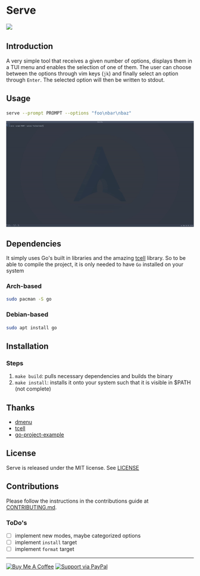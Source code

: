 # Serve
<a href="https://github.com/duclos-cavalcanti/serve/LICENSE">
  <img src="https://img.shields.io/badge/license-MIT-blue.svg" />
</a>

## Introduction
A very simple tool that receives a given number of options, displays them in a TUI menu and enables the selection of one of them. The
user can choose between the options through vim keys (`jk`) and finally select an option through `Enter`. The selected option will then
be written to stdout.

## Usage
```sh
serve --prompt PROMPT --options "foo\nbar\nbaz"
```
![usage](./.assets/usage.gif)

## Dependencies
It simply uses Go's built in libraries and the amazing [tcell](https://github.com/gdamore/tcell) library. So to be able to compile the project, it is only needed to have `Go` installed on your system
### Arch-based
```sh
sudo pacman -S go
```

### Debian-based
```sh
sudo apt install go
```

## Installation
### Steps
1. `make build`: pulls necessary dependencies and builds the binary
2. `make install`: installs it onto your system such that it is visible in $PATH (not complete)

## Thanks
- [dmenu](http://tools.suckless.org/dmenu/)
- [tcell](https://github.com/gdamore/tcell)
- [go-project-example](https://github.com/albertwidi/go-project-example)

## License
Serve is released under the MIT license. See [LICENSE](LICENSE)

## Contributions
Please follow the instructions in the contributions guide at [CONTRIBUTING.md](CONTRIBUTING.md).

### ToDo's
- [ ] implement new modes, maybe categorized options
- [ ] implement `install` target
- [ ] implement `format` target

---
<a href="https://www.buymeacoffee.com/danielduclos" target="_blank"><img src="https://cdn.buymeacoffee.com/buttons/lato-green.png" alt="Buy Me A Coffee" style="height: 40px !important;" ></a>
<a href="https://www.paypal.com/donate/?hosted_button_id=NHPMH2UR93APC"> <img alt="Support via PayPal" style="height: 40px !important;" src="https://cdn.rawgit.com/twolfson/paypal-github-button/1.0.0/dist/button.svg"/> </a>
